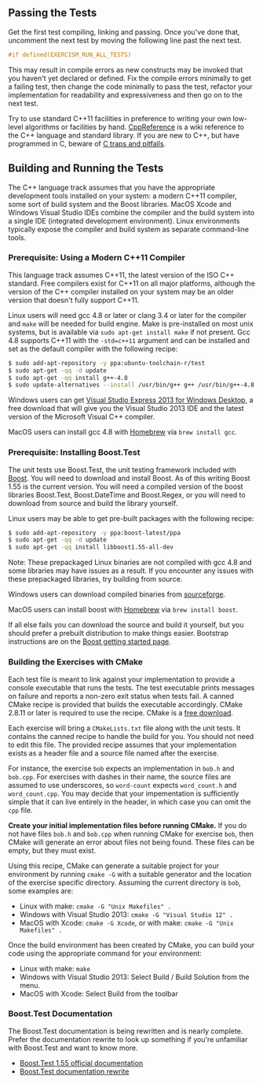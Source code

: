 ## Passing the Tests

Get the first test compiling, linking and passing.  Once you've done that,
uncomment the next test by moving the following line past the next test.

```C++
#if defined(EXERCISM_RUN_ALL_TESTS)
```

This may result in compile errors as new constructs may be invoked that
you haven't yet declared or defined.  Fix the compile errors minimally
to get a failing test, then change the code minimally to pass the test,
refactor your implementation for readability and expressiveness and then
go on to the next test.

Try to use standard C++11 facilities in preference to writing your own
low-level algorithms or facilities by hand.  [CppReference](http://en.cppreference.com/)
is a wiki reference to the C++ language and standard library.  If you
are new to C++, but have programmed in C, beware of
[C traps and pitfalls](http://www.slideshare.net/LegalizeAdulthood/c-traps-and-pitfalls-for-c-programmers).

## Building and Running the Tests

The C++ language track assumes that you have the appropriate development tools
installed on your system: a modern C++11 compiler, some sort of build
system and the Boost libraries.  MacOS Xcode and Windows Visual Studio
IDEs combine the compiler and the build system into a single IDE (integrated
development environment).  Linux environments typically expose the
compiler and build system as separate command-line tools.

### Prerequisite: Using a Modern C++11 Compiler

This language track assumes C++11, the latest version of the ISO C++ standard.
Free compilers exist for C++11 on all major platforms, although the version
of the C++ compiler installed on your system may be an older version that
doesn't fully support C++11.

Linux users will need gcc 4.8 or later or clang 3.4 or later for the compiler
and `make` will be needed for build engine.  Make is pre-installed on most
unix systems, but is available via `sudo apt-get install make` if not present.
Gcc 4.8 supports C++11 with the `-std=c++11` argument and can be installed and
set as the default compiler with the following recipe:

```bash
$ sudo add-apt-repository -y ppa:ubuntu-toolchain-r/test
$ sudo apt-get -qq -d update
$ sudo apt-get -qq install g++-4.8
$ sudo update-alternatives --install /usr/bin/g++ g++ /usr/bin/g++-4.8 90
```

Windows users can get
[Visual Studio Express 2013 for Windows Desktop](http://www.visualstudio.com/downloads/download-visual-studio-vs#d-express-windows-desktop),
a free download that will give you the Visual Studio 2013 IDE and the
latest version of the Microsoft Visual C++ compiler.

MacOS users can install gcc 4.8 with [Homebrew](http://brew.sh/) via
`brew install gcc`.

### Prerequisite: Installing Boost.Test

The unit tests use Boost.Test, the unit testing framework included with
[Boost](http://www.boost.org/index.html).  You will need to download and
install Boost.  As of this writing Boost 1.55 is the current version.
You will need a compiled version of the boost libraries Boost.Test,
Boost.DateTime and Boost.Regex, or you will need to download
from source and build the library yourself.

Linux users may be able to get pre-built packages with the following recipe:

```bash
$ sudo add-apt-repository -y ppa:boost-latest/ppa
$ sudo apt-get -qq -d update
$ sudo apt-get -qq install libboost1.55-all-dev
```

Note: These prepackaged Linux binaries are not compiled with gcc 4.8 and
some libraries may have issues as a result.  If you encounter any issues
with these prepackaged libraries, try building from source.

Windows users can download compiled binaries from [sourceforge](http://sourceforge.net/projects/boost/files/boost-binaries/1.55.0-build2/).

MacOS users can install boost with [Homebrew](http://brew.sh/) via
`brew install boost`.

If all else fails you can download the source and build it yourself,
but you should prefer a prebuilt distribution to make things easier.
Bootstrap instructions are on the
[Boost getting started page](http://www.boost.org/doc/libs/release/more/getting_started/index.html).

### Building the Exercises with CMake

Each test file is meant to link against your implementation to provide a
console executable that runs the tests.  The test executable prints messages
on failure and reports a non-zero exit status when tests fail.  A canned
CMake recipe is provided that builds the executable accordingly.
CMake 2.8.11 or later is required to use the recipe.
CMake is a [free download](http://www.cmake.org/).

Each exercise will bring a `CMakeLists.txt` file along with the unit
tests.  It contains the canned recipe to handle the build for you.
You should not need to edit this file.  The provided recipe assumes that
your implementation exists as a header file and a source file named after
the exercise.

For instance, the exercise `bob` expects an implementation in `bob.h`
and `bob.cpp`.  For exercises with dashes in their name, the source
files are assumed to use underscores, so `word-count` expects
`word_count.h` and `word_count.cpp`.  You may decide that your
impementation is sufficiently simple that it can live entirely in the
header, in which case you can omit the `cpp` file.

**Create your initial implementation files before running CMake.**  If
you do not have files `bob.h` and `bob.cpp` when running
CMake for exercise `bob`, then CMake will generate an error about files
not being found.  These files can be empty, but they must exist.

Using this recipe, CMake can generate a suitable project for your environment
by running `cmake -G` with a suitable generator and the location of the
exercise specific directory.  Assuming the current directory is `bob`,
some examples are:
* Linux with make: `cmake -G "Unix Makefiles" .`
* Windows with Visual Studio 2013: `cmake -G "Visual Studio 12" .`
* MacOS with Xcode: `cmake -G Xcode`, or with make: `cmake -G "Unix Makefiles" .`

Once the build environment has been created by CMake, you can build your
code using the appropriate command for your environment:
* Linux with make: `make`
* Windows with Visual Studio 2013: Select Build / Build Solution from the menu.
* MacOS with Xcode: Select Build from the toolbar

### Boost.Test Documentation

The Boost.Test documentation is being rewritten and is nearly complete.
Prefer the documentation rewrite to look up something if you're unfamiliar
with Boost.Test and want to know more.
* [Boost.Test 1.55 official documentation](http://www.boost.org/doc/libs/1_55_0/libs/test/doc/html/index.html)
* [Boost.Test documentation rewrite](http://user.xmission.com/~legalize/boost.test/)
